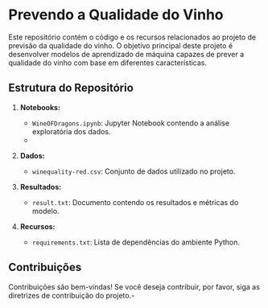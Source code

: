 # Prevendo a Qualidade do Vinho

Este repositório contém o código e os recursos relacionados ao projeto de previsão da qualidade do vinho. O objetivo principal deste projeto é desenvolver modelos de aprendizado de máquina capazes de prever a qualidade do vinho com base em diferentes características.

## Estrutura do Repositório

1. **Notebooks:**
   - `WineOFDragons.ipynb`: Jupyter Notebook contendo a análise exploratória dos dados.
   - 
2. **Dados:**
   - `winequality-red.csv`: Conjunto de dados utilizado no projeto.

3. **Resultados:**
   - `result.txt`: Documento contendo os resultados e métricas do modelo.

4. **Recursos:**
   - `requirements.txt`: Lista de dependências do ambiente Python.
  
## Contribuições
Contribuições são bem-vindas! Se você deseja contribuir, por favor, siga as diretrizes de contribuição do projeto.- 
